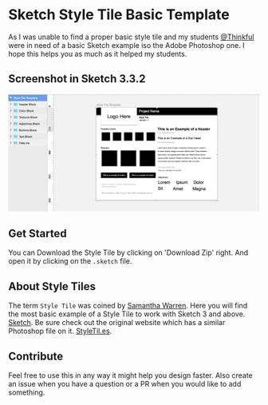 # Sketch Style Tile Basic Template

As I was unable to find a proper basic style tile
and my students [@Thinkful](http://www.thinkful.com) were in need
of a basic Sketch example iso the Adobe Photoshop one.
I hope this helps you as much as it helped my students.

## Screenshot in Sketch 3.3.2
![Sketch Screenshot of Style Tile](screenshot.png)

## Get Started
You can Download the Style Tile by clicking on 'Download Zip' right. And
open it by clicking on the `.sketch` file.

## About Style Tiles
The term `Style Tile` was coined by [Samantha Warren](https://twitter.com/samanthatoy).
Here you will find the most basic example of a Style Tile to work with Sketch 3 
and above. [Sketch](http://bohemiancoding.com/sketch/). 
Be sure check out the original website which has a similar Photoshop file on it.
[StyleTil.es](http://styletil.es).

## Contribute
Feel free to use this in any way it might help you design faster.
Also create an issue when you have a question or a PR when you would
like to add something.